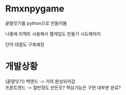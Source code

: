 # Rmxnpygame
끝말잇기를 python으로 만들어봄

나중에 리엑트 사용해서 웹게임도 만들기 시도해야지

단어 대결도 구축예정

# 개발상황
(끝말잇기)
백엔드 -> 거의 완성되어감 <br>
프론트엔드 -> 절반정도 만든듯? 핵심기능은 구현 대부분 완료? <br>
